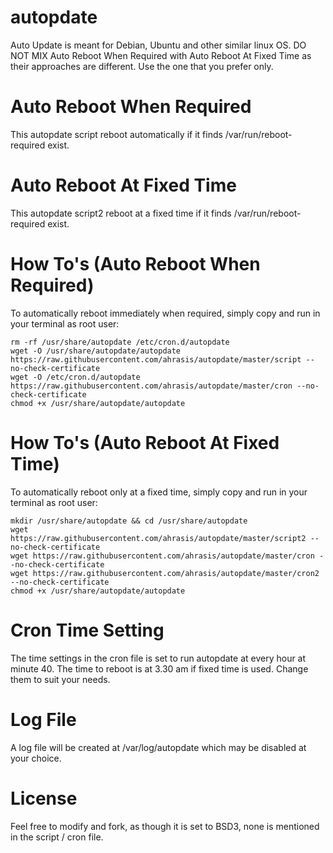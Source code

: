 # autopdate
Auto Update is meant for Debian, Ubuntu and other similar linux OS. DO NOT MIX Auto Reboot When Required with Auto Reboot At Fixed Time as their approaches are different. Use the one that you prefer only.

# Auto Reboot When Required
This autopdate script reboot automatically if it finds /var/run/reboot-required exist.

# Auto Reboot At Fixed Time
This autopdate script2 reboot at a fixed time if it finds /var/run/reboot-required exist.

# How To's (Auto Reboot When Required)
To automatically reboot immediately when required, simply copy and run in your terminal as root user:
```
rm -rf /usr/share/autopdate /etc/cron.d/autopdate
wget -O /usr/share/autopdate/autopdate https://raw.githubusercontent.com/ahrasis/autopdate/master/script --no-check-certificate
wget -O /etc/cron.d/autopdate https://raw.githubusercontent.com/ahrasis/autopdate/master/cron --no-check-certificate
chmod +x /usr/share/autopdate/autopdate
```

# How To's (Auto Reboot At Fixed Time)
To automatically reboot only at a fixed time, simply copy and run in your terminal as root user:
```
mkdir /usr/share/autopdate && cd /usr/share/autopdate
wget https://raw.githubusercontent.com/ahrasis/autopdate/master/script2 --no-check-certificate
wget https://raw.githubusercontent.com/ahrasis/autopdate/master/cron --no-check-certificate
wget https://raw.githubusercontent.com/ahrasis/autopdate/master/cron2 --no-check-certificate
chmod +x /usr/share/autopdate/autopdate
```

# Cron Time Setting
The time settings in the cron file is set to run autopdate at every hour at minute 40. The time to reboot is at 3.30 am if fixed time is used. Change them to suit your needs.

# Log File
A log file will be created at /var/log/autopdate which may be disabled at your choice.

# License
Feel free to modify and fork, as though it is set to BSD3, none is mentioned in the script / cron file.
